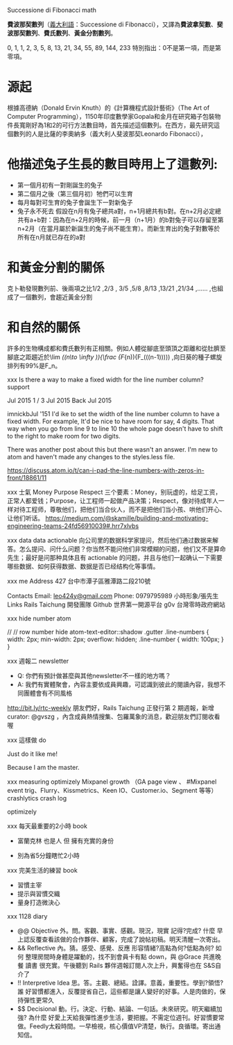 Successione di Fibonacci
math

**費波那契數列**（[義大利語](https://www.wikiwand.com/zh-tw/%E6%84%8F%E5%A4%A7%E5%88%A9%E8%AF%AD "義大利語")：Successione di Fibonacci），又譯為**費波拿契數**、**斐波那契數列**、**費氏數列**、**黃金分割數列**。

0, 1, 1, 2, 3, 5, 8, 13, 21, 34, 55, 89, 144, 233
特別指出：0不是第一項，而是第零項。

# 源起
根據高德納（Donald Ervin Knuth）的《計算機程式設計藝術》（The Art of Computer Programming），1150年印度數學家Gopala和金月在研究箱子包裝物件長寬剛好為1和2的可行方法數目時，首先描述這個數列。在西方，最先研究這個數列的人是比薩的李奧納多（義大利人斐波那契Leonardo Fibonacci），

# 他描述兔子生長的數目時用上了這數列:
- 第一個月初有一對剛誕生的兔子
- 第二個月之後（第三個月初）牠們可以生育
- 每月每對可生育的兔子會誕生下一對新兔子
- 兔子永不死去
假設在n月有兔子總共a對，n+1月總共有b對。在n+2月必定總共有a+b對：因為在n+2月的時候，前一月（n+1月）的b對兔子可以存留至第n+2月（在當月屬於新誕生的兔子尚不能生育）。而新生育出的兔子對數等於所有在n月就已存在的a對


# 和黃金分割的關係
克卜勒發現數列前、後兩項之比1/2 ,2/3 , 3/5 ,5/8 ,8/13 ,13/21 ,21/34 ,...... ,也組成了一個數列，會趨近黃金分割

# 和自然的關係
許多的生物構成都和費氏數列有正相關。例如人體從腳底至頭頂之距離和從肚臍至腳底之距趨近於\lim _((n\to \infty )){\frac  {F_{n)){F_(((n-1))))) ,向日葵的種子螺旋排列有99%是F_n。

xxx
Is there a way to make a fixed width for the line number column?
support

Jul 2015
1 / 3
Jul 2015
Back
Jul 2015


imnickbJul '151
I'd ike to set the width of the line number column to have a fixed width. For example, It'd be nice to have room for say, 4 digits. That way when you go from line 9 to line 10 the whole page doesn't have to shift to the right to make room for two digits.

There was another post about this but there wasn't an answer. I'm new to atom and haven't made any changes to the styles.less file.

https://discuss.atom.io/t/can-i-pad-the-line-numbers-with-zeros-in-front/18861/11

xxx
士氣
Money Purpose Respect
三个要素：Money，别玩虚的，给足工资，正常人都爱钱；Purpose，让工程师一起做产品决策；Respect，像对待成年人一样对待工程师，尊敬他们，把他们当合伙人，而不是把他们当小孩、哄他们开心、让他们听话。
https://medium.com/@skamille/building-and-motivating-engineering-teams-24fd56910039#.hrr7xlvbs

xxx
data
data actionable
向公司里的数据科学家提问，然后他们通过数据来解答。怎么提问、问什么问题？你当然不能问他们非常模糊的问题，他们又不是算命先生；最好是问那种具体且有 actionable 的问题，并且与他们一起确认一下需要哪些数据、如何获得数据、数据是否已经结构化等事情。

xxx
me
Address
427 台中市潭子區雅潭路二段210號

Contacts
Email: leo424y@gmail.com
Phone: 0979795989
小時形象/張先生
Links
Rails Taichung 開發團隊
Github 世界第一開源平台
g0v 台灣零時政府網站

xxx
hide number
atom

// // row number hide atom-text-editor::shadow .gutter .line-numbers {
  width: 2px;
    min-width: 2px;
    overflow: hidden;
    .line-number {
      width: 100px;
    }
}

xxx
週報二
newsletter

- Q: 你們有預計做甚麼與其他newsletter不一樣的地方嗎？
- A: 我們有實體聚會，內容主要依成員興趣，可認識到彼此的閱讀內容，我想不同團體會有不同風格

http://bit.ly/rtc-weekly
朋友們好，Rails Taichung 正發行第 2 期週報，新增 curator: @gvszg  ，內含成員熱情搜集、包羅萬象的消息，歡迎朋友們訂閱收看喔

xxx
這樣做
do

Just do it like me!

Because I am the master.

xxx
measuring optimizely
Mixpanel growth
（GA page view 、 #Mixpanel event trig、Flurry、Kissmetrics、Keen IO、Customer.io、Segment 等等）crashlytics crash log

optimizely

xxx
每天最重要的2小時
book
- 富蘭克林 也是人 但 擁有充實的身份

- 別為省5分鐘瞎忙2小時

xxx
完美生活的練習
book
- 習慣主宰
- 提示與習慣交織
- 量身打造微決心

xxx
1128
diary

- @@ Objective 外。問。客觀、事實、感觀。現況，現實 記得?完成? 什麼
早上認反覆查看該做的合作夥伴、顧客，完成了說帖初稿。明天清醒一次寄出。
- && Reflective  內。猜。感受、感覺、反應 形容情緒?高點為何?低點為何? 如何
整理房間時身體是躍動的，找不到會員卡有點 down，與 @Grace 共進晚餐 讀書 很充實。午後聽到 Rails 夥伴週報訂閱人次上升，興奮得也在 S&S自介了
- !! Interpretive Idea 思。答。主觀、總結。詮譯。意義，重要性。學到?領悟? 誰
好習慣都進入，反覆提省自己，這些都是讓人變好的好事。人是肉做的，保持彈性更常久
- $$ Decisional 動。行。決定、行動、結論、一句話。未來研究。明天繼續加強? 為什麼
好愛上天給我彈性進步生活，要把握。不需定位週刊。好習慣要常做。Feedly太殺時間。一早檢視，核心價值VP清楚，執行。良循環。寄出通知信。
